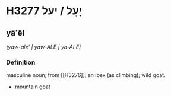 # H3277 יָעֵל / יעל

## yâʻêl

_(yaw-ale' | yaw-ALE | ya-ALE)_

### Definition

masculine noun; from [[H3276]]; an ibex (as climbing); wild goat.

- mountain goat
